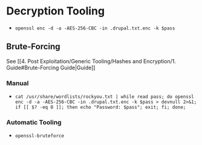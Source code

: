 

# Decryption Tooling

* `openssl enc -d -a -AES-256-CBC -in .drupal.txt.enc -k $pass`

## Brute-Forcing

See [[4. Post Exploitation/Generic Tooling/Hashes and Encryption/1. Guide#Brute-Forcing Guide|Guide]]

### Manual

* `cat /usr/share/wordlists/rockyou.txt | while read pass; do openssl enc -d -a -AES-256-CBC -in .drupal.txt.enc -k $pass > devnull 2>&1; if [[ $? -eq 0 ]]; then echo "Password: $pass"; exit; fi; done;`

### Automatic Tooling

* `openssl-bruteforce`